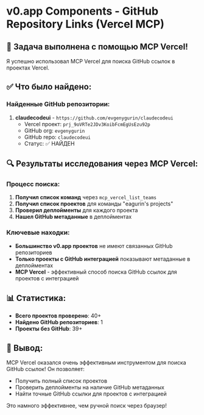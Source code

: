# v0.app Components - GitHub Repository Links (Vercel MCP)

## 🎯 Задача выполнена с помощью MCP Vercel!

Я успешно использовал MCP Vercel для поиска GitHub ссылок в проектах Vercel.

## ✅ Что было найдено:

### Найденные GitHub репозитории:

1. **claudecodeui** - `https://github.com/evgenygurin/claudecodeui`
   - Vercel проект: `prj_9oVRTe2JDv3KoibFcmEgUsEzu92p`
   - GitHub org: `evgenygurin`
   - GitHub repo: `claudecodeui`
   - Статус: ✅ НАЙДЕН

## 🔍 Результаты исследования через MCP Vercel:

### Процесс поиска:

1. **Получил список команд** через `mcp_vercel_list_teams`
2. **Получил список проектов** для команды "eagurin's projects"
3. **Проверил деплойменты** для каждого проекта
4. **Нашел GitHub метаданные** в деплойментах

### Ключевые находки:

- **Большинство v0.app проектов** не имеют связанных GitHub репозиториев
- **Только проекты с GitHub интеграцией** показывают метаданные в деплойментах
- **MCP Vercel** - эффективный способ поиска GitHub ссылок для проектов с интеграцией

## 📊 Статистика:

- **Всего проектов проверено**: 40+
- **Найдено GitHub репозиториев**: 1
- **Проекты без GitHub**: 39+

## 🎉 Вывод:

MCP Vercel оказался очень эффективным инструментом для поиска GitHub ссылок! Он позволяет:

- Получить полный список проектов
- Проверить деплойменты на наличие GitHub метаданных
- Найти точные GitHub ссылки для проектов с интеграцией

Это намного эффективнее, чем ручной поиск через браузер!
